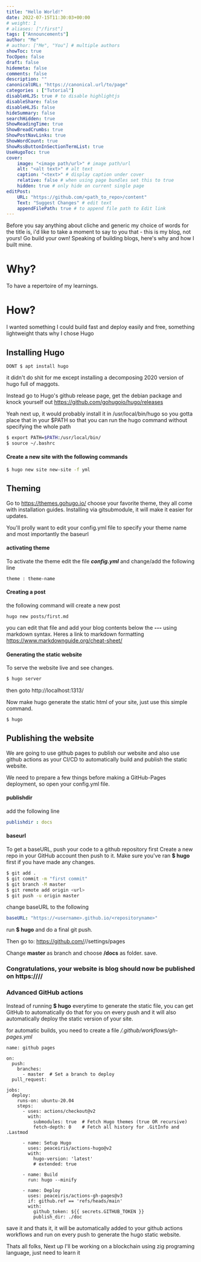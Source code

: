 ```yaml
---
title: "Hello World!"
date: 2022-07-15T11:30:03+00:00
# weight: 1
# aliases: ["/first"]
tags: ["Announcements"]
author: "Me"
# author: ["Me", "You"] # multiple authors
showToc: true
TocOpen: false
draft: false
hidemeta: false
comments: false
description: ""
canonicalURL: "https://canonical.url/to/page"
categories : ["Tutorial"]
disableHLJS: true # to disable highlightjs
disableShare: false
disableHLJS: false
hideSummary: false
searchHidden: true
ShowReadingTime: true
ShowBreadCrumbs: true
ShowPostNavLinks: true
ShowWordCount: true
ShowRssButtonInSectionTermList: true
UseHugoToc: true
cover:
    image: "<image path/url>" # image path/url
    alt: "<alt text>" # alt text
    caption: "<text>" # display caption under cover
    relative: false # when using page bundles set this to true
    hidden: true # only hide on current single page
editPost:
    URL: "https://github.com/<path_to_repo>/content"
    Text: "Suggest Changes" # edit text
    appendFilePath: true # to append file path to Edit link
---
```


Before you say anything about cliche and generic my choice of words for the title is, i'd like to take a moment to say to you that - this is my blog, not yours! Go build your own!
Speaking of building blogs, here's why and how I built mine.

# Why?
To have a repertoire of my learnings.   

# How?
I wanted something I could build fast and deploy easily and free, something lightweight thats why I chose Hugo

## Installing Hugo
```
DONT $ apt install hugo
```
it didn't do shit for me except installing a decomposing 2020 version of hugo full of maggots.

Instead go to Hugo's github release page, get the debian package and knock yourself out https://github.com/gohugoio/hugo/releases

Yeah next up, it would probably install it in /usr/local/bin/hugo
so you gotta place that in your $PATH so that you can run the hugo command without specifying the whole path

```bash
$ export PATH=$PATH:/usr/local/bin/
$ source ~/.bashrc
```

#### Create a new site with the following commands 
```bash
$ hugo new site new-site -f yml
```

## Theming
Go to https://themes.gohugo.io/ choose your favorite theme, they all come with installation guides. Installing via gitsubmodule, it will make it easier for updates.

You'll prolly want to edit your config.yml file to specify your theme name and most importantly the baseurl

#### activating theme
To activate the theme edit the file ***config.yml*** and change/add the following line

```hugo
theme : theme-name
```

#### Creating a post
the following command will create a new post
```
hugo new posts/first.md 
```
you can edit that file and add your blog contents below the **---** using markdown syntax. Heres a link to markdown formatting https://www.markdownguide.org/cheat-sheet/

#### Generating the static website

To serve the website live and see changes.
```bash
$ hugo server
```

then goto http://localhost:1313/

Now make hugo generate the static html of your site, just use this simple command.

```bash
$ hugo
```

## Publishing the website

We are going to use github pages to publish our website and also use github actions as your CI/CD to automatically build and publish the static website.

We need to prepare a few things before making a GitHub-Pages deployment, so open your config.yml file.

#### publishdir
add the following line
```yml
publishdir : docs
```
#### baseurl
To get a baseURL, push your code to a github repository first
Create a new repo in your GitHub account then push to it. Make sure you've ran **$ hugo** first if you have made any changes.
```bash
$ git add .
$ git commit -m "first commit"
$ git branch -M master
$ git remote add origin <url>
$ git push -u origin master
```

change baseURL to the following
```yml
baseURL: "https://<username>.github.io/<repositoryname>"
```
run **$ hugo** and do a final git push.

Then go to: https://github.com/<username>/<repositoryname>/settings/pages

Change **master** as branch and choose **/docs** as folder.
save.

### Congratulations, your website is blog should now be published on  https://<username>/<repositoryname>/

### Advanced GitHub actions
Instead of running **$ hugo** everytime to generate the static file, you can get GitHub to automatically do that for you on every push and it will also automatically deploy the static version of your site.

for automatic builds, you need to create a file */.github/workflows/gh-pages.yml*

```
name: github pages

on:
  push:
    branches:
      - master  # Set a branch to deploy
  pull_request:

jobs:
  deploy:
    runs-on: ubuntu-20.04
    steps:
      - uses: actions/checkout@v2
        with:
          submodules: true  # Fetch Hugo themes (true OR recursive)
          fetch-depth: 0    # Fetch all history for .GitInfo and .Lastmod

      - name: Setup Hugo
        uses: peaceiris/actions-hugo@v2
        with:
          hugo-version: 'latest'
          # extended: true

      - name: Build
        run: hugo --minify

      - name: Deploy
        uses: peaceiris/actions-gh-pages@v3
        if: github.ref == 'refs/heads/main'
        with:
          github_token: ${{ secrets.GITHUB_TOKEN }}
          publish_dir: ./doc

```

save it and thats it, it will be automatically added to your github actions workflows and run on every push to generate the hugo static website.


Thats all folks,
Next up I'll be working on a blockchain using zig programing language, just need to learn it